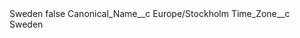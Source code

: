 <?xml version="1.0" encoding="UTF-8"?>
<CustomMetadata xmlns="http://soap.sforce.com/2006/04/metadata" xmlns:xsi="http://www.w3.org/2001/XMLSchema-instance" xmlns:xsd="http://www.w3.org/2001/XMLSchema">
    <label>Sweden</label>
    <protected>false</protected>
    <values>
        <field>Canonical_Name__c</field>
        <value xsi:type="xsd:string">Europe/Stockholm</value>
    </values>
    <values>
        <field>Time_Zone__c</field>
        <value xsi:type="xsd:string">Sweden</value>
    </values>
</CustomMetadata>
